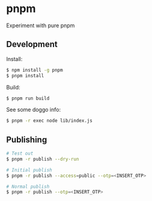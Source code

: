 pnpm
====

Experiment with pure pnpm

## Development

Install:

```sh
$ npm install -g pnpm
$ pnpm install
```

Build:

```sh
$ pnpm run build
```

See some doggo info:

```sh
$ pnpm -r exec node lib/index.js
```

## Publishing

```sh
# Test out
$ pnpm -r publish --dry-run

# Initial publish
$ pnpm -r publish --access=public --otp=<INSERT_OTP>

# Normal publish
$ pnpm -r publish --otp=<INSERT_OTP>
```
